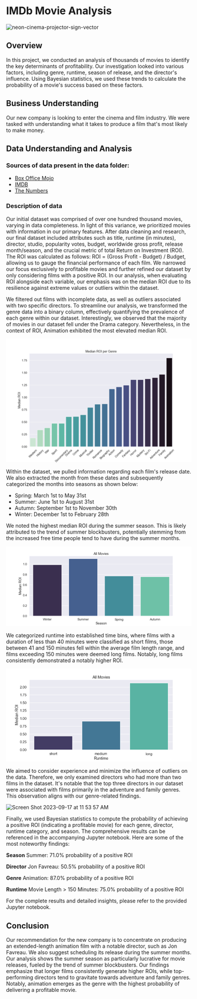 
# IMDb Movie Analysis
![neon-cinema-projector-sign-vector](https://github.com/kaceyclougher/Phase-2-Project/assets/137820049/0699fcc3-fc08-43d4-8b92-18f548c73b09)

## Overview
In this project, we conducted an analysis of thousands of movies to identify the key determinants of profitability. Our investigation looked into various factors, including genre, runtime, season of release, and the director's influence. Using Bayesian statistics, we used these trends to calculate the probability of a movie's success based on these factors.

## Business Understanding

Our new company is looking to enter the cinema and film industry. We were tasked with understanding what it takes to produce a film that's most likely to make money.

## Data Understanding and Analysis

### Sources of data present in the data folder: 

* [Box Office Mojo](https://www.boxofficemojo.com/)
* [IMDB](https://www.imdb.com/)
* [The Numbers](https://www.the-numbers.com/)

### Description of data

Our initial dataset was comprised of over one hundred thousand movies, varying in data completeness. In light of this variance, we prioritized movies with information in our primary features. After data cleaning and research, our final dataset included attributes such as title, runtime (in minutes), director, studio, popularity votes, budget, worldwide gross profit, release month/season, and the crucial metric of total Return on Investment (ROI). The ROI was calculated as follows: ROI = (Gross Profit - Budget) / Budget, allowing us to gauge the financial performance of each film. We narrowed our focus exclusively to profitable movies and further refined our dataset by only considering films with a positive ROI. In our analysis, when evaluating ROI alongside each variable, our emphasis was on the median ROI due to its resilience against extreme values or outliers within the dataset.

We filtered out films with incomplete data, as well as outliers associated with two specific directors. To streamline our analysis, we transformed the genre data into a binary column, effectively quantifying the prevalence of each genre within our dataset. Interestingly, we observed that the majority of movies in our dataset fell under the Drama category. Nevertheless, in the context of ROI, Animation exhibited the most elevated median ROI.

![Alt Median ROI per Genre](plots/med_roi_genre.png)

Within the dataset, we pulled information regarding each film's release date. We also extracted the month from these dates and subsequently categorized the months into seasons as shown below:

* Spring: March 1st to May 31st
* Summer: June 1st to August 31st
* Autumn: September 1st to November 30th
* Winter: December 1st to February 28th

We noted the highest median ROI during the summer season. This is likely attributed to the trend of summer blockbusters, potentially stemming from the increased free time people tend to have during the summer months.

![Alt Median ROI per Season](plots/med_roi_season.png)

We categorized runtime into established time bins, where films with a duration of less than 40 minutes were classified as short films, those between 41 and 150 minutes fell within the average film length range, and films exceeding 150 minutes were deemed long films. Notably, long films consistently demonstrated a notably higher ROI.

![Alt Median ROI per Runtime](plots/med_roi_runtime.png)

We aimed to consider experience and minimize the influence of outliers on the data. Therefore, we only examined directors who had more than two films in the dataset. It's notable that the top three directors in our dataset were associated with films primarily in the adventure and family genres. This observation aligns with our genre-related findings.

<img width="863" alt="Screen Shot 2023-09-17 at 11 53 57 AM" src="https://github.com/kaceyclougher/Phase-2-Project/assets/137820049/c79fb80c-4f73-4003-b3fc-f754ef4e5b1e">

Finally, we used Bayesian statistics to compute the probability of achieving a positive ROI (indicating a profitable movie) for each genre, director, runtime category, and season. The comprehensive results can be referenced in the accompanying Jupyter notebook. Here are some of the most noteworthy findings:

**Season**
Summer: 71.0% probability of a positive ROI

**Director**
Jon Favreau: 50.5% probability of a positive ROI

**Genre**
Animation: 87.0% probability of a positive ROI

**Runtime**
Movie Length > 150 Minutes: 75.0% probability of a positive ROI

For the complete results and detailed insights, please refer to the provided Jupyter notebook. 


## Conclusion
Our recommendation for the new company is to concentrate on producing an extended-length animation film with a notable director, such as Jon Favreau. We also suggest scheduling its release during the summer months. Our analysis shows the summer season as particularly lucrative for movie releases, fueled by the trend of summer blockbusters. Our findings emphasize that longer films consistently generate higher ROIs, while top-performing directors tend to gravitate towards adventure and family genres. Notably, animation emerges as the genre with the highest probability of delivering a profitable movie.
